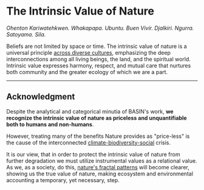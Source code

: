 # The Intrinsic Value of Nature

_Ohenton Kariwatehkwen. Whakapapa. Ubuntu. Buen Vivir. Djalkiri. Ngurra. Satoyama. Sila._

Beliefs are not limited by space or time. The intrinsic value of nature is a universal principle [across diverse cultures](../appendix/value-types-and-valuation-methods/types-of-value/values-across-cultures.md), emphasizing the deep interconnections among all living beings, the land, and the spiritual world. Intrinsic value expresses harmony, respect, and mutual care that nurtures both community and the greater ecology of which we are a part.

***

## Acknowledgment

Despite the analytical and categorical minutia of BASIN's work, **we recognize the intrinsic value of nature as priceless and unquantifiable both to humans and non-humans**.

However, treating many of the benefits Nature provides as "price-less" is the cause of the interconnected [climate-biodiversity-social](../dossier/manifesto.md) crisis.

It is our view, that in order to protect the intrinsic value of nature from further degradation we must utilize instrumental values as a relational value. As we, as a society, do this, [nature's fractal patterns](https://en.wikipedia.org/wiki/Lewis_Fry_Richardson#Research_on_the_length_of_coastlines_and_borders) will become clearer, showing us the true value of nature, making ecosystem and environmental accounting a temporary, yet necessary, step.
